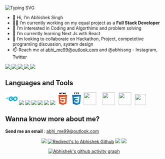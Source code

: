 
<!---
abhissng/abhissng is a ✨ special ✨ repository because its `README.md` (this file) appears on your GitHub profile.
You can click the Preview link to take a look at your changes.
--->

<link href="style.css" rel="stylesheet"></link>

![Typing SVG](https://readme-typing-svg.demolab.com?font=poppins&pause=1000&color=1976D2&center=true&vCenter=true&lines=%3CHello+World%2C+Abhishek+here!%2F%3E)


- 👋 Hi, I’m Abhishek Singh
- 👨‍💻 I’m currently working on my equal project as a **Full Stack Developer**
- 👀 I’m interested in Coding and Algorthims and problem solving
- 🌱 I’m currently learning Next Js with React
- 💞️ I’m looking to collaborate on Hackathon, Project, competetive programiing discussion, system design
- 📫  Reach me at abhi_me99@outlook.com and @abhissng - Instagram, Twitter 

<a href="https://leetcode.com/abhissng/">
  <img src="https://img.shields.io/badge/Leetcode-orange?style=for-the-badge&logo=leetcode&logoColor=black"/>
</a>
<a href="https://www.linkedin.com/in/abhissng">
  <img src="https://img.shields.io/badge/LinkedIn-0077B5?style=for-the-badge&logo=linkedin&logoColor=white"/> 
 </a> 
<a href="mailto:abhi_me99@outlook.com">
  <img src="https://img.shields.io/badge/Outlook-blue?style=for-the-badge&logo=outlook&logoColor=white"/>
</a>
<a href="https://twitter.com/abhissng">
  <img src="https://img.shields.io/badge/Twitter-1DA1F2?style=for-the-badge&logo=twitter&logoColor=white"/>
</a>

<a href="https://www.instagram.com/abhissng/">
  <img src="https://img.shields.io/badge/Instagram-E4405F?style=for-the-badge&logo=instagram&logoColor=white"/>
</a>



## **Languages and Tools**<!-- https://github.com/Ileriayo/markdown-badges -->
<p>

<img src="https://raw.githubusercontent.com/devicons/devicon/master/icons/go/go-original-wordmark.svg" width="40px" height="40px">

<img src="https://cdn.jsdelivr.net/gh/devicons/devicon/icons/postgresql/postgresql-original-wordmark.svg" width=40px heigth=50px >
<img src="https://cdn.jsdelivr.net/gh/devicons/devicon/icons/javascript/javascript-original.svg" width=40px heigth=50px >
<img src="https://cdn.jsdelivr.net/gh/devicons/devicon/icons/amazonwebservices/amazonwebservices-original-wordmark.svg" width=40px heigth=50px >
<img src="https://cdn.jsdelivr.net/gh/devicons/devicon/icons/rabbitmq/rabbitmq-original-wordmark.svg" width=40px heigth=50px >
<img src="https://cdn.jsdelivr.net/gh/devicons/devicon/icons/redis/redis-original-wordmark.svg" width=40px heigth=50px >
<img src="https://cdn.jsdelivr.net/gh/devicons/devicon/icons/nextjs/nextjs-original-wordmark.svg" width=40px heigth=50px >

<img src="https://raw.githubusercontent.com/devicons/devicon/master/icons/html5/html5-original-wordmark.svg" width="40px" height="40px">

<img src="https://raw.githubusercontent.com/devicons/devicon/master/icons/css3/css3-original-wordmark.svg" width="40px" height="40px">

<img src ="https://cdn.jsdelivr.net/gh/devicons/devicon/icons/java/java-original-wordmark.svg" width="40px" height="40px" >
 &nbsp
 &nbsp 

<img src ="https://cdn.jsdelivr.net/gh/devicons/devicon/icons/git/git-plain.svg" width="40px" height="40px"> 
&nbsp

<img src="https://cdn.jsdelivr.net/gh/devicons/devicon/icons/github/github-original-wordmark.svg" width="40px" height="40px"> 
&nbsp

<img src ="https://cdn.jsdelivr.net/gh/devicons/devicon/icons/vscode/vscode-original-wordmark.svg" width="35px" height="35px">
</p>

## **Wanna know more about me?**

**Send me an email** : abhi_me99@outlook.com

<!--
## **GitHub Trophies :**
<!-- https://github.com/ryo-ma/github-profile-trophy -->
<!--
<p align="center">
<a href="https://github.com/username"><img src="https://github-profile-trophy.vercel.app/?username=username&rank=SSS,SS,S,A,AA,AAA,SECRET,B,C&row=1&theme=flat&no-frame=true" alt="username"/></a>
</p>
-->


<!-- The cards -->


<p align="center">

<a href="https://github.com/abhissng" title="Redirect's to Abhishek's Github">
<img width="46%" src="https://github-readme-stats.vercel.app/api?username=abhissng&show_icons=true&theme=dark&count_private=true&text_color=d3d3d3&icon_color=00E6FE&title_color=00E6FE" /></a>
  
<a href="https://github.com/abhissng">
<img width= "46%" title="Redirect's to Abhishek Github" src="https://github-readme-streak-stats.herokuapp.com/?user=abhissng&theme=dark&theme=black-ice&stroke=0000" /></a>

<a href ="https://github.com/abhissng" title="Redirect's to Abhishek Github">
<img width="46%" src="https://github-readme-stats.vercel.app/api/top-langs/?username=abhissng&layout=compact&theme=dark&langs_count=6&count_private=false&text_color=d3d3d3&title_color=00E6FE"/></a>

<a href="https://github.com/abhissng" title="Redirects to Abhishek page">
<img width="46%" src="https://leetcard.jacoblin.cool/abhissng" /></a>

</p>

<!-- <details>
<summary> <bold>CLICK TO WATCH CONTRIBUTION GRAPH </bold> </summary>

</details> -->

<div align =center>

[![Abhishek's github activity graph](https://github-readme-activity-graph.vercel.app/graph?username=abhissng&custom_title=Abhishek's%20Activity&hide_border=true&theme=react-dark)](https://github.com/abhissng/github-readme-activity-graph)

</div>




